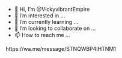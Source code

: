 - 👋 Hi, I’m @VickyvibrantEmpire
- 👀 I’m interested in ...
- 🌱 I’m currently learning ...
- 💞️ I’m looking to collaborate on ...
- 📫 How to reach me ...

<!---
VickyvibrantEmpire/VickyvibrantEmpire is a ✨ special ✨ repository because its `README.md` (this file) appears on your GitHub profile.
You can click the Preview link to take a look at your changes.
---> https://wa.me/message/STNQWBP4IHTNM1

